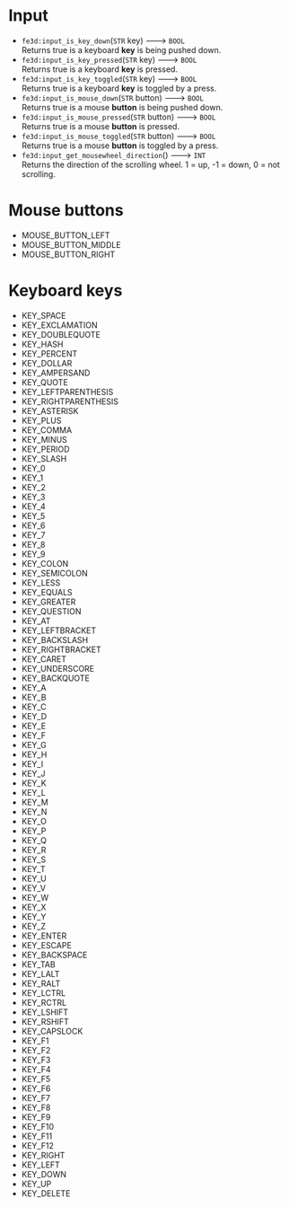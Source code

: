 # Input
- `fe3d:input_is_key_down`(`STR` key) ---> `BOOL`  
  Returns true is a keyboard **key** is being pushed down.
- `fe3d:input_is_key_pressed`(`STR` key) ---> `BOOL`  
  Returns true is a keyboard **key** is pressed.
- `fe3d:input_is_key_toggled`(`STR` key) ---> `BOOL`  
  Returns true is a keyboard **key** is toggled by a press.
- `fe3d:input_is_mouse_down`(`STR` button) ---> `BOOL`  
  Returns true is a mouse **button** is being pushed down.
- `fe3d:input_is_mouse_pressed`(`STR` button) ---> `BOOL`  
  Returns true is a mouse **button** is pressed.
- `fe3d:input_is_mouse_toggled`(`STR` button) ---> `BOOL`  
  Returns true is a mouse **button** is toggled by a press.
- `fe3d:input_get_mousewheel_direction`() ---> `INT`  
  Returns the direction of the scrolling wheel. 1 = up, -1 = down, 0 = not scrolling.
  
# Mouse buttons
- MOUSE_BUTTON_LEFT
- MOUSE_BUTTON_MIDDLE
- MOUSE_BUTTON_RIGHT

# Keyboard keys
- KEY_SPACE
- KEY_EXCLAMATION
- KEY_DOUBLEQUOTE
- KEY_HASH
- KEY_PERCENT
- KEY_DOLLAR
- KEY_AMPERSAND
- KEY_QUOTE
- KEY_LEFTPARENTHESIS
- KEY_RIGHTPARENTHESIS
- KEY_ASTERISK
- KEY_PLUS
- KEY_COMMA
- KEY_MINUS
- KEY_PERIOD
- KEY_SLASH
- KEY_0
- KEY_1
- KEY_2
- KEY_3
- KEY_4
- KEY_5
- KEY_6
- KEY_7
- KEY_8
- KEY_9
- KEY_COLON
- KEY_SEMICOLON
- KEY_LESS
- KEY_EQUALS
- KEY_GREATER
- KEY_QUESTION
- KEY_AT
- KEY_LEFTBRACKET
- KEY_BACKSLASH
- KEY_RIGHTBRACKET
- KEY_CARET
- KEY_UNDERSCORE
- KEY_BACKQUOTE
- KEY_A
- KEY_B
- KEY_C
- KEY_D
- KEY_E
- KEY_F
- KEY_G
- KEY_H
- KEY_I
- KEY_J
- KEY_K
- KEY_L
- KEY_M
- KEY_N
- KEY_O
- KEY_P
- KEY_Q
- KEY_R
- KEY_S
- KEY_T
- KEY_U
- KEY_V
- KEY_W
- KEY_X
- KEY_Y
- KEY_Z
- KEY_ENTER
- KEY_ESCAPE
- KEY_BACKSPACE
- KEY_TAB
- KEY_LALT
- KEY_RALT
- KEY_LCTRL
- KEY_RCTRL
- KEY_LSHIFT
- KEY_RSHIFT
- KEY_CAPSLOCK
- KEY_F1
- KEY_F2
- KEY_F3
- KEY_F4
- KEY_F5
- KEY_F6
- KEY_F7
- KEY_F8
- KEY_F9
- KEY_F10
- KEY_F11
- KEY_F12
- KEY_RIGHT
- KEY_LEFT
- KEY_DOWN
- KEY_UP
- KEY_DELETE
